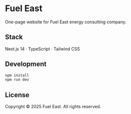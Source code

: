 # Fuel East

One-page website for Fuel East energy consulting company.

## Stack

Next.js 14 · TypeScript · Tailwind CSS

## Development

```bash
npm install
npm run dev
```

## License

Copyright © 2025 Fuel East. All rights reserved.
